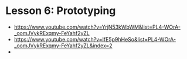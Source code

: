 # Lesson 6: Prototyping

- <https://www.youtube.com/watch?v=YrjN53kWbWM&list=PL4-WOrA-_oomJVykRExqmy-FeYahf2yZL>
- <https://www.youtube.com/watch?v=IfE5p9hHeSo&list=PL4-WOrA-_oomJVykRExqmy-FeYahf2yZL&index=2>
- 